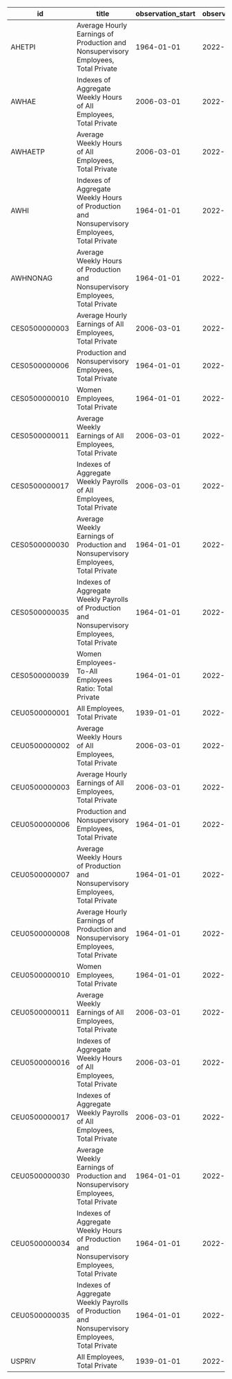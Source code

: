 | id            | title                                                                                          | observation_start   | observation_end   |
|---------------|------------------------------------------------------------------------------------------------|---------------------|-------------------|
| AHETPI        | Average Hourly Earnings of Production and Nonsupervisory Employees, Total Private              | 1964-01-01          | 2022-03-01        |
| AWHAE         | Indexes of Aggregate Weekly Hours of All Employees, Total Private                              | 2006-03-01          | 2022-03-01        |
| AWHAETP       | Average Weekly Hours of All Employees, Total Private                                           | 2006-03-01          | 2022-03-01        |
| AWHI          | Indexes of Aggregate Weekly Hours of Production and Nonsupervisory Employees, Total Private    | 1964-01-01          | 2022-03-01        |
| AWHNONAG      | Average Weekly Hours of Production and Nonsupervisory Employees, Total Private                 | 1964-01-01          | 2022-03-01        |
| CES0500000003 | Average Hourly Earnings of All Employees, Total Private                                        | 2006-03-01          | 2022-03-01        |
| CES0500000006 | Production and Nonsupervisory Employees, Total Private                                         | 1964-01-01          | 2022-03-01        |
| CES0500000010 | Women Employees, Total Private                                                                 | 1964-01-01          | 2022-03-01        |
| CES0500000011 | Average Weekly Earnings of All Employees, Total Private                                        | 2006-03-01          | 2022-03-01        |
| CES0500000017 | Indexes of Aggregate Weekly Payrolls of All Employees, Total Private                           | 2006-03-01          | 2022-03-01        |
| CES0500000030 | Average Weekly Earnings of Production and Nonsupervisory Employees, Total Private              | 1964-01-01          | 2022-03-01        |
| CES0500000035 | Indexes of Aggregate Weekly Payrolls of Production and Nonsupervisory Employees, Total Private | 1964-01-01          | 2022-03-01        |
| CES0500000039 | Women Employees-To-All Employees Ratio: Total Private                                          | 1964-01-01          | 2022-03-01        |
| CEU0500000001 | All Employees, Total Private                                                                   | 1939-01-01          | 2022-03-01        |
| CEU0500000002 | Average Weekly Hours of All Employees, Total Private                                           | 2006-03-01          | 2022-03-01        |
| CEU0500000003 | Average Hourly Earnings of All Employees, Total Private                                        | 2006-03-01          | 2022-03-01        |
| CEU0500000006 | Production and Nonsupervisory Employees, Total Private                                         | 1964-01-01          | 2022-03-01        |
| CEU0500000007 | Average Weekly Hours of Production and Nonsupervisory Employees, Total Private                 | 1964-01-01          | 2022-03-01        |
| CEU0500000008 | Average Hourly Earnings of Production and Nonsupervisory Employees, Total Private              | 1964-01-01          | 2022-03-01        |
| CEU0500000010 | Women Employees, Total Private                                                                 | 1964-01-01          | 2022-03-01        |
| CEU0500000011 | Average Weekly Earnings of All Employees, Total Private                                        | 2006-03-01          | 2022-03-01        |
| CEU0500000016 | Indexes of Aggregate Weekly Hours of All Employees, Total Private                              | 2006-03-01          | 2022-03-01        |
| CEU0500000017 | Indexes of Aggregate Weekly Payrolls of All Employees, Total Private                           | 2006-03-01          | 2022-03-01        |
| CEU0500000030 | Average Weekly Earnings of Production and Nonsupervisory Employees, Total Private              | 1964-01-01          | 2022-03-01        |
| CEU0500000034 | Indexes of Aggregate Weekly Hours of Production and Nonsupervisory Employees, Total Private    | 1964-01-01          | 2022-03-01        |
| CEU0500000035 | Indexes of Aggregate Weekly Payrolls of Production and Nonsupervisory Employees, Total Private | 1964-01-01          | 2022-03-01        |
| USPRIV        | All Employees, Total Private                                                                   | 1939-01-01          | 2022-03-01        |